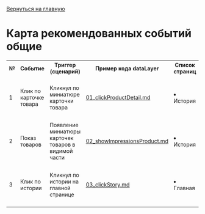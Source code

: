 [Вернуться на главную](/README.md)

# **Карта рекомендованных событий общие**


<table>
	<tr>
        <th class="col1">№</th>
        <th class="col2">Событие</th>
        <th class="col3">Триггер (сценарий)</th>
        <th class="col4">Пример кода dataLayer</th>
        <th class="col5">Список страниц</th>
        <th class="col6">Место на странице </th>
        <th class="col7">Пример</th> 
        <!-- 01 Клик по карточке товара -->
    <tr>
        <td>1</td>
        <td>Клик по карточке товара</td>
        <td>Кликнул по миниатюре карточки товара</td>
        <td><a href="../../02_datalayer_settings/01_events/01_eccomerce_events/01_clickProductDetail.md" target="_blank">01_clickProductDetail.md</a></td>
        <td>
            <li>История</li> 
        </td>
        <td>Виджет Frisbuy stories</td>
        <td><img src="../../images/02_datalayer_settings/03_pages/story.png" alt="story.png" width="400"/> Истории</td>
    </tr>      
        <!-- 02 Показ товаров -->
    <tr>
        <td>2</td>
        <td>Показ товаров</td>
        <td>Появление миниатюры карточек товаров в видимой части</td>
        <td><a href="../../02_datalayer_settings/01_events/01_eccomerce_events/02_showImpressionsProduct.md" target="_blank">02_showImpressionsProduct.md</a></td>
        <td>
            <li>История</li> 
        </td>
        <td>Виджет Frisbuy stories</td>
        <td><img src="../../images/02_datalayer_settings/03_pages/story.png" alt="story.png" width="400"/> Истории</td>
    </tr>      
    <!-- 03 Клик по истории -->
    <tr>
        <td>3</td>
        <td>Клик по истории</td>
        <td>Кликнул по истории на главной странице</td>
        <td><a href="../../02_datalayer_settings/01_events/01_eccomerce_events/03_clickStory.md" target="_blank">03_clickStory.md</a></td>
        <td>
            <li>Главная</li> 
        </td>
        <td>Виджет Frisbuy stories</td>
        <td><img src="../../images/02_datalayer_settings/03_pages/home_story.png" alt="home_story.png" width="400"/> Главная</td>
    </tr>    
</table>  